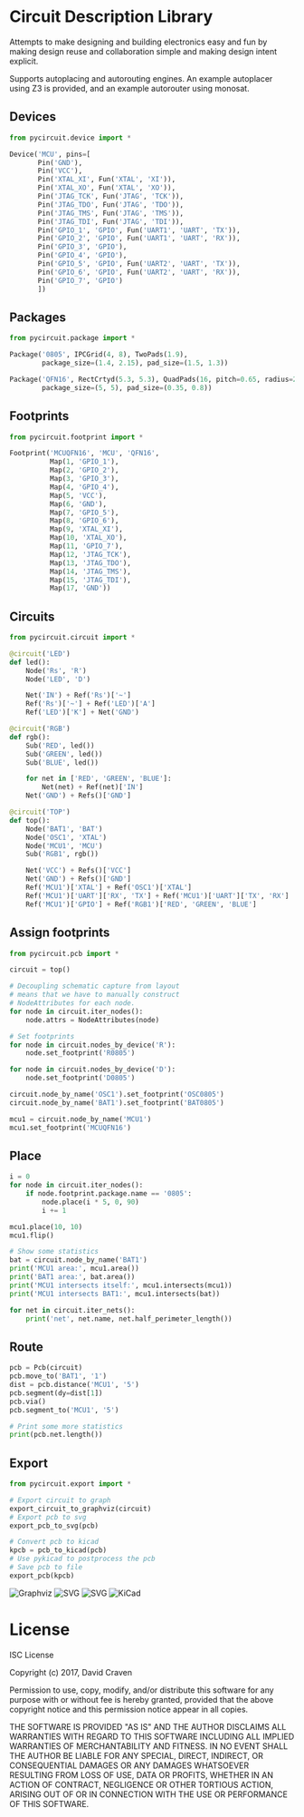 # Circuit Description Library

Attempts to make designing and building electronics easy and fun by
making design reuse and collaboration simple and making design intent
explicit.

Supports autoplacing and autorouting engines. An example autoplacer
using Z3 is provided, and an example autorouter using monosat.

## Devices

```python
from pycircuit.device import *

Device('MCU', pins=[
       Pin('GND'),
       Pin('VCC'),
       Pin('XTAL_XI', Fun('XTAL', 'XI')),
       Pin('XTAL_XO', Fun('XTAL', 'XO')),
       Pin('JTAG_TCK', Fun('JTAG', 'TCK')),
       Pin('JTAG_TDO', Fun('JTAG', 'TDO')),
       Pin('JTAG_TMS', Fun('JTAG', 'TMS')),
       Pin('JTAG_TDI', Fun('JTAG', 'TDI')),
       Pin('GPIO_1', 'GPIO', Fun('UART1', 'UART', 'TX')),
       Pin('GPIO_2', 'GPIO', Fun('UART1', 'UART', 'RX')),
       Pin('GPIO_3', 'GPIO'),
       Pin('GPIO_4', 'GPIO'),
       Pin('GPIO_5', 'GPIO', Fun('UART2', 'UART', 'TX')),
       Pin('GPIO_6', 'GPIO', Fun('UART2', 'UART', 'RX')),
       Pin('GPIO_7', 'GPIO')
       ])
```

## Packages

```python
from pycircuit.package import *

Package('0805', IPCGrid(4, 8), TwoPads(1.9),
        package_size=(1.4, 2.15), pad_size=(1.5, 1.3))

Package('QFN16', RectCrtyd(5.3, 5.3), QuadPads(16, pitch=0.65, radius=2, thermal_pad=2.5),
        package_size=(5, 5), pad_size=(0.35, 0.8))
```

## Footprints

```python
from pycircuit.footprint import *

Footprint('MCUQFN16', 'MCU', 'QFN16',
          Map(1, 'GPIO_1'),
          Map(2, 'GPIO_2'),
          Map(3, 'GPIO_3'),
          Map(4, 'GPIO_4'),
          Map(5, 'VCC'),
          Map(6, 'GND'),
          Map(7, 'GPIO_5'),
          Map(8, 'GPIO_6'),
          Map(9, 'XTAL_XI'),
          Map(10, 'XTAL_XO'),
          Map(11, 'GPIO_7'),
          Map(12, 'JTAG_TCK'),
          Map(13, 'JTAG_TDO'),
          Map(14, 'JTAG_TMS'),
          Map(15, 'JTAG_TDI'),
          Map(17, 'GND'))
```

## Circuits

```python
from pycircuit.circuit import *

@circuit('LED')
def led():
    Node('Rs', 'R')
    Node('LED', 'D')

    Net('IN') + Ref('Rs')['~']
    Ref('Rs')['~'] + Ref('LED')['A']
    Ref('LED')['K'] + Net('GND')

@circuit('RGB')
def rgb():
    Sub('RED', led())
    Sub('GREEN', led())
    Sub('BLUE', led())

    for net in ['RED', 'GREEN', 'BLUE']:
        Net(net) + Ref(net)['IN']
    Net('GND') + Refs()['GND']

@circuit('TOP')
def top():
    Node('BAT1', 'BAT')
    Node('OSC1', 'XTAL')
    Node('MCU1', 'MCU')
    Sub('RGB1', rgb())

    Net('VCC') + Refs()['VCC']
    Net('GND') + Refs()['GND']
    Ref('MCU1')['XTAL'] + Ref('OSC1')['XTAL']
    Ref('MCU1')['UART']['RX', 'TX'] + Ref('MCU1')['UART']['TX', 'RX']
    Ref('MCU1')['GPIO'] + Ref('RGB1')['RED', 'GREEN', 'BLUE']
```

## Assign footprints

```python
from pycircuit.pcb import *

circuit = top()

# Decoupling schematic capture from layout
# means that we have to manually construct
# NodeAttributes for each node.
for node in circuit.iter_nodes():
    node.attrs = NodeAttributes(node)

# Set footprints
for node in circuit.nodes_by_device('R'):
    node.set_footprint('R0805')

for node in circuit.nodes_by_device('D'):
    node.set_footprint('D0805')

circuit.node_by_name('OSC1').set_footprint('OSC0805')
circuit.node_by_name('BAT1').set_footprint('BAT0805')

mcu1 = circuit.node_by_name('MCU1')
mcu1.set_footprint('MCUQFN16')
```

## Place

```python
i = 0
for node in circuit.iter_nodes():
    if node.footprint.package.name == '0805':
        node.place(i * 5, 0, 90)
        i += 1

mcu1.place(10, 10)
mcu1.flip()

# Show some statistics
bat = circuit.node_by_name('BAT1')
print('MCU1 area:', mcu1.area())
print('BAT1 area:', bat.area())
print('MCU1 intersects itself:', mcu1.intersects(mcu1))
print('MCU1 intersects BAT1:', mcu1.intersects(bat))

for net in circuit.iter_nets():
    print('net', net.name, net.half_perimeter_length())
```

## Route

```python
pcb = Pcb(circuit)
pcb.move_to('BAT1', '1')
dist = pcb.distance('MCU1', '5')
pcb.segment(dy=dist[1])
pcb.via()
pcb.segment_to('MCU1', '5')

# Print some more statistics
print(pcb.net.length())
```

## Export

```python
from pycircuit.export import *

# Export circuit to graph
export_circuit_to_graphviz(circuit)
# Export pcb to svg
export_pcb_to_svg(pcb)

# Convert pcb to kicad
kpcb = pcb_to_kicad(pcb)
# Use pykicad to postprocess the pcb
# Save pcb to file
export_pcb(kpcb)
```

![Graphviz](https://user-images.githubusercontent.com/741807/33948211-a306313a-e026-11e7-86c6-e07ea202af9a.png)
![SVG](https://user-images.githubusercontent.com/741807/33948212-a3320544-e026-11e7-8b61-f16453c99eff.png)
![SVG](https://user-images.githubusercontent.com/741807/33948213-a351320c-e026-11e7-97d2-cac0b53ec065.png)
![KiCad](https://user-images.githubusercontent.com/741807/28041533-23af0726-65ca-11e7-8759-b010181a5372.png)


# License
ISC License

Copyright (c) 2017, David Craven

Permission to use, copy, modify, and/or distribute this software for any
purpose with or without fee is hereby granted, provided that the above
copyright notice and this permission notice appear in all copies.

THE SOFTWARE IS PROVIDED "AS IS" AND THE AUTHOR DISCLAIMS ALL WARRANTIES WITH
REGARD TO THIS SOFTWARE INCLUDING ALL IMPLIED WARRANTIES OF MERCHANTABILITY
AND FITNESS. IN NO EVENT SHALL THE AUTHOR BE LIABLE FOR ANY SPECIAL, DIRECT,
INDIRECT, OR CONSEQUENTIAL DAMAGES OR ANY DAMAGES WHATSOEVER RESULTING FROM
LOSS OF USE, DATA OR PROFITS, WHETHER IN AN ACTION OF CONTRACT, NEGLIGENCE
OR OTHER TORTIOUS ACTION, ARISING OUT OF OR IN CONNECTION WITH THE USE OR
PERFORMANCE OF THIS SOFTWARE.

